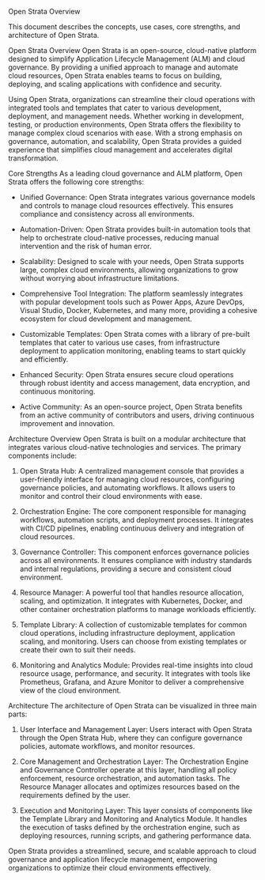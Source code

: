 Open Strata Overview

This document describes the concepts, use cases, core strengths, and architecture of Open Strata.

Open Strata Overview
Open Strata is an open-source, cloud-native platform designed to simplify Application Lifecycle Management (ALM) and cloud governance. By providing a unified approach to manage and automate cloud resources, Open Strata enables teams to focus on building, deploying, and scaling applications with confidence and security.

Using Open Strata, organizations can streamline their cloud operations with integrated tools and templates that cater to various development, deployment, and management needs. Whether working in development, testing, or production environments, Open Strata offers the flexibility to manage complex cloud scenarios with ease. With a strong emphasis on governance, automation, and scalability, Open Strata provides a guided experience that simplifies cloud management and accelerates digital transformation.

Core Strengths
As a leading cloud governance and ALM platform, Open Strata offers the following core strengths:

* Unified Governance: Open Strata integrates various governance models and controls to manage cloud resources effectively. This ensures compliance and consistency across all environments.

* Automation-Driven: Open Strata provides built-in automation tools that help to orchestrate cloud-native processes, reducing manual intervention and the risk of human error.

* Scalability: Designed to scale with your needs, Open Strata supports large, complex cloud environments, allowing organizations to grow without worrying about infrastructure limitations.

* Comprehensive Tool Integration: The platform seamlessly integrates with popular development tools such as Power Apps, Azure DevOps, Visual Studio, Docker, Kubernetes, and many more, providing a cohesive ecosystem for cloud development and management.

* Customizable Templates: Open Strata comes with a library of pre-built templates that cater to various use cases, from infrastructure deployment to application monitoring, enabling teams to start quickly and efficiently.

* Enhanced Security: Open Strata ensures secure cloud operations through robust identity and access management, data encryption, and continuous monitoring.

* Active Community: As an open-source project, Open Strata benefits from an active community of contributors and users, driving continuous improvement and innovation.


Architecture Overview
Open Strata is built on a modular architecture that integrates various cloud-native technologies and services. The primary components include:

1. Open Strata Hub: A centralized management console that provides a user-friendly interface for managing cloud resources, configuring governance policies, and automating workflows. It allows users to monitor and control their cloud environments with ease.

2. Orchestration Engine: The core component responsible for managing workflows, automation scripts, and deployment processes. It integrates with CI/CD pipelines, enabling continuous delivery and integration of cloud resources.

3. Governance Controller: This component enforces governance policies across all environments. It ensures compliance with industry standards and internal regulations, providing a secure and consistent cloud environment.

4. Resource Manager: A powerful tool that handles resource allocation, scaling, and optimization. It integrates with Kubernetes, Docker, and other container orchestration platforms to manage workloads efficiently.

5. Template Library: A collection of customizable templates for common cloud operations, including infrastructure deployment, application scaling, and monitoring. Users can choose from existing templates or create their own to suit their needs.

6. Monitoring and Analytics Module: Provides real-time insights into cloud resource usage, performance, and security. It integrates with tools like Prometheus, Grafana, and Azure Monitor to deliver a comprehensive view of the cloud environment.

Architecture
The architecture of Open Strata can be visualized in three main parts:

1. User Interface and Management Layer: Users interact with Open Strata through the Open Strata Hub, where they can configure governance policies, automate workflows, and monitor resources.

2. Core Management and Orchestration Layer: The Orchestration Engine and Governance Controller operate at this layer, handling all policy enforcement, resource orchestration, and automation tasks. The Resource Manager allocates and optimizes resources based on the requirements defined by the user.

3. Execution and Monitoring Layer: This layer consists of components like the Template Library and Monitoring and Analytics Module. It handles the execution of tasks defined by the orchestration engine, such as deploying resources, running scripts, and gathering performance data.

Open Strata provides a streamlined, secure, and scalable approach to cloud governance and application lifecycle management, empowering organizations to optimize their cloud environments effectively.